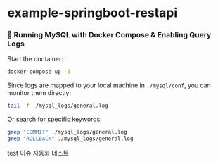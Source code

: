 # example-springboot-restapi

### 📌 Running MySQL with Docker Compose & Enabling Query Logs

Start the container:

```bash
docker-compose up -d
```

Since logs are mapped to your local machine in `./mysql/conf`, you can monitor them directly:

```bash
tail -f ./mysql_logs/general.log
```

Or search for specific keywords:

```bash
grep "COMMIT" ./mysql_logs/general.log
grep "ROLLBACK" ./mysql_logs/general.log
```

test
이슈 자동화 테스트
